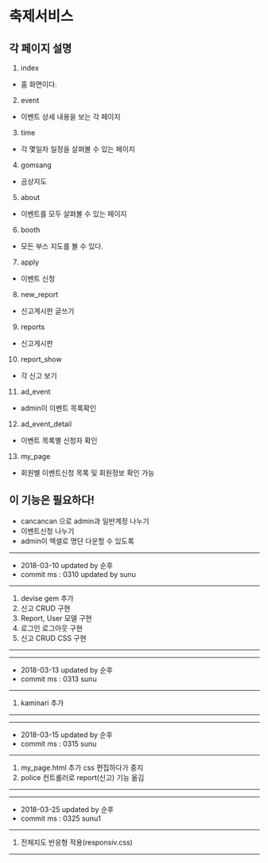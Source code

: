 # 축제서비스

## 각 페이지 설명

1. index
- 홈 화면이다.
2. event
- 이벤트 상세 내용을 보는 각 페이지
3. time
- 각 몇일차 일정을 살펴볼 수 있는 페이지
4. gomsang
- 곰상지도
5. about
- 이벤트를 모두 살펴볼 수 있는 페이지
6. booth
- 모든 부스 지도를 볼 수 있다.
7. apply
- 이벤트 신청
8. new_report
- 신고게시판 글쓰기
9. reports
- 신고게시판
10. report_show
- 각 신고 보기
11. ad_event
- admin이 이벤트 목록확인
12. ad_event_detail
- 이벤트 목록별 신청자 확인
13. my_page
- 회원별 이벤트신청 목록 및 회원정보 확인 가능

## 이 기능은 필요하다!

- cancancan 으로 admin과 일반계정 나누기
- 이벤트신청 나누기
- admin이 엑셀로 명단 다운할 수 있도록

------------------------------
- 2018-03-10 updated by 순후
- commit ms : 0310 updated by sunu
-------------------------------------
1.  devise gem 추가
2.  신고 CRUD 구현
3.  Report, User 모델 구현
4.  로그인 로그아웃 구현
5.  신고 CRUD CSS 구현
----------------------------------------

------------------------------
- 2018-03-13 updated by 순후
- commit ms : 0313 sunu
-------------------------------------
1.  kaminari 추가
----------------------------------------

------------------------------
- 2018-03-15 updated by 순후
- commit ms : 0315 sunu
-------------------------------------
1.  my_page.html 추가 css 편집하다가 중지
2.  police 컨트롤러로 report(신고) 기능 옮김
----------------------------------------

------------------------------
- 2018-03-25 updated by 순후
- commit ms : 0325 sunu1
-------------------------------------
1.  전체지도 반응형 적용(responsiv.css)
----------------------------------------